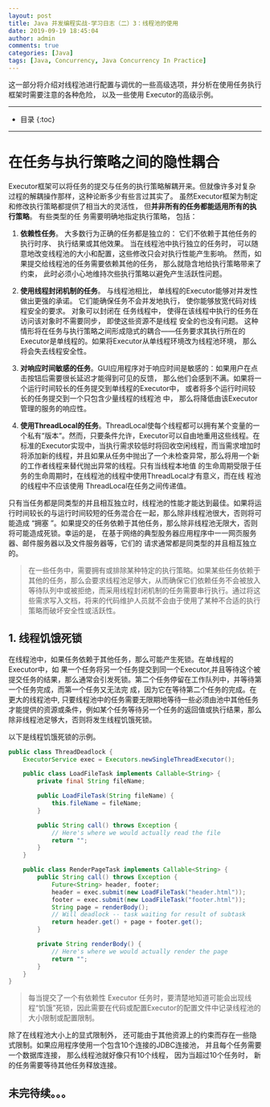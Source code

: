 ```yaml
---
layout: post
title: Java 并发编程实战-学习日志（二）3：线程池的使用
date: 2019-09-19 18:45:04
author: admin
comments: true
categories: [Java]
tags: [Java, Concurrency, Java Concurrency In Practice]
---
```


这一部分将介绍对线程池进行配置与调优的一些高级选项，并分析在使用任务执行框架时需要注意的各种危险， 以及一些使用 Executor的高级示例。

<!-- more -->

---

* 目录
{:toc}
---

# 在任务与执行策略之间的隐性耦合

Executor框架可以将任务的提交与任务的执行策略解耦开来。但就像许多对复杂过程的解耦操作那样，这种论断多少有些言过其实了。 虽然Executor框架为制定和修改执行策略都提供了相当大的灵活性， 但**并非所有的任务都能适用所有的执行策略**。 有些类型的任 务需要明确地指定执行策略， 包括：

1. **依赖性任务**。 大多数行为正确的任务都是独立的： 它们不依赖于其他任务的执行时序、 执行结果或其他效果。 当在线程池中执行独立的任务时， 可以随意地改变线程池的大小和配置，这些修改只会对执行性能产生影响。 然而，如果提交给线程池的任务需要依赖其他的任务， 那么就隐含地给执行策略带来了约束， 此时必须小心地维持次些执行策略以避免产生活跃性问题。

2. **使用线程封闭机制的任务**。 与线程池相比， 单线程的Executor能够对并发性做出更强的承诺。 它们能确保任务不会并发地执行， 使你能够放宽代码对线程安全的要求。 对象可以封闭在 任务线程中， 使得在该线程中执行的任务在访问该对象时不需要同步， 即使这些资源不是线程 安全的也没有问题。 这种情形将在任务与执行策略之间形成隐式的耦合——任务要求其执行所在的Executor是单线程的。如果将Executor从单线程环境改为线程池环境， 那么将会失去线程安全性。

3. **对响应时间敏感的任务**。GUI应用程序对于响应时间是敏感的：如果用户在点击按钮后需要很长延迟才能得到可见的反馈， 那么他们会感到不满。如果将一个运行时间较长的任务提交到单线程的Executor中， 或者将多个运行时间较长的任务提交到一个只包含少量线程的线程池 中， 那么将降低由该Executor管理的服务的响应性。

4. **使用ThreadLocal的任务**。ThreadLocal使每个线程都可以拥有某个变量的一个私有“版本“。然而，只要条件允许，Executor可以自由地重用这些线程。在标准的Executor实现中，当执行需求较低时将回收空闲线程，而当需求增加时将添加新的线程，并且如果从任务中抛出了一个未检查异常，那么将用一个新的工作者线程来替代抛出异常的线程。只有当线程本地值 的生命周期受限于任务的生命周期时，在线程池的线程中使用ThreadLocal才有意义，而在线 程池的线程中不应该使用 ThreadLocal在任务之间传递值。

只有当任务都是同类型的并且相互独立时，线程池的性能才能达到最佳。如果将运行时间较长的与运行时间较短的任务混合在一起，那么除非线程池很大，否则将可能造成 “拥塞 ”。如果提交的任务依赖于其他任务，那么除非线程池无限大，否则将可能造成死锁。幸运的是， 在基于网络的典型股务器应用程序中一一网页服务器、邮件服务器以及文件服务器等，它们的 请求通常都是同类型的并且相互独立的。

> 在一些任务中，需要拥有或排除某种特定的执行策略。如果某些任务依赖于其他的任务，那么会要求线程池足够大，从而确保它们依赖任务不会被放入等待队列中或被拒绝，而采用线程封闭机制的任务需要串行执行。通过将这些需求写入文档，将来的代码维护人员就不会由于使用了某种不合适的执行策略而破坏安全性或活跃性。

## 1. 线程饥饿死锁

在线程池中，如果任务依赖于其他任务，那么可能产生死锁。在单线程的Executor中，如 果一个任务将另一个任务提交到同一个Executor,并且等待这个被提交任务的结果，那么通常会引发死锁。第二个任务停留在工作队列中，并等待第一个任务完成，而第一个任务又无法完 成，因为它在等待第二个任务的完成。在更大的线程池中, 只要线程池中的任务需要无限期地等待一些必须由池中其他任务才能提供的资源或条件，例如某个任务等待另一个任务的返回值或执行结果，那么除非线程池足够大，否则将发生线程饥饿死锁。 

以下是线程饥饿死锁的示例。

```java
public class ThreadDeadlock {
    ExecutorService exec = Executors.newSingleThreadExecutor();

    public class LoadFileTask implements Callable<String> {
        private final String fileName;

        public LoadFileTask(String fileName) {
            this.fileName = fileName;
        }

        public String call() throws Exception {
            // Here's where we would actually read the file
            return "";
        }
    }

    public class RenderPageTask implements Callable<String> {
        public String call() throws Exception {
            Future<String> header, footer;
            header = exec.submit(new LoadFileTask("header.html"));
            footer = exec.submit(new LoadFileTask("footer.html"));
            String page = renderBody();
            // Will deadlock -- task waiting for result of subtask
            return header.get() + page + footer.get();
        }

        private String renderBody() {
            // Here's where we would actually render the page
            return "";
        }
    }
}
```

> 每当提交了一个有依赖性 Executor 任务时，要清楚地知道可能会出现线程“饥饿”死锁，因此需要在代码或配置Executor的配置文件中记录线程池的大小限制或配置限制。

除了在线程池大小上的显式限制外， 还可能由于其他资源上的约束而存在一些隐式限制。如果应用程序使用一个包含10个连接的JDBC连接池， 并且每个任务需要一个数据库连接， 那么线程池就好像只有10个线程， 因为当超过10个任务时， 新的任务需要等待其他任务释放连接。







## 未完待续。。。
